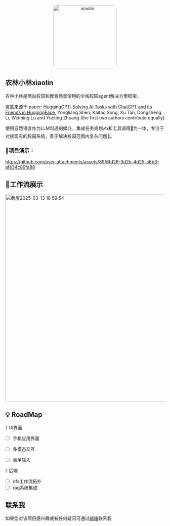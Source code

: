 <p align="center">
    <img alt="xiaolin" width="200" style="border-radius: 10px;" src="https://github.com/user-attachments/assets/2cb3cc13-fce5-4312-909c-fa93129685ca">
</p>

## 农林小林xiaolin

农林小林是面向校园和教育场景使用的全栈校园agent解决方案框架。

灵感来源于
paper: [HuggingGPT: Solving AI Tasks with ChatGPT and its Friends in HuggingFace](http://arxiv.org/abs/2303.17580), Yongliang Shen, Kaitao Song, Xu Tan, Dongsheng Li, Weiming Lu and Yueting Zhuang (the first two authors contribute equally)

使用自然语言作为LLM沟通的媒介，集成任务规划✍️和工具调用🔧为一体，专注于对接现有的校园系统，善于解决校园范围内复杂问题🤔。

### 🦾项目演示：

https://github.com/user-attachments/assets/89f6fd26-3d2b-4d25-a6b3-afe34c89fa88

## 💼工作流展示

<img width="656" alt="截屏2025-03-13 16 59 54" src="https://github.com/user-attachments/assets/f92bcfdc-c4b7-4709-9a77-466c5107609f" />

## 💡 RoadMap

`1` UI界面
   - [ ] 手机应用界面
   - [ ] 多模态交互
   - [ ] 表单输入
 

`2` 后端
   - [ ] dfs工作流拓扑
   - [ ] rag系统集成

## 联系我

如果您对该项目感兴趣或有任何疑问可通过[邮箱](mailto:3092492683@qq.com)联系我
